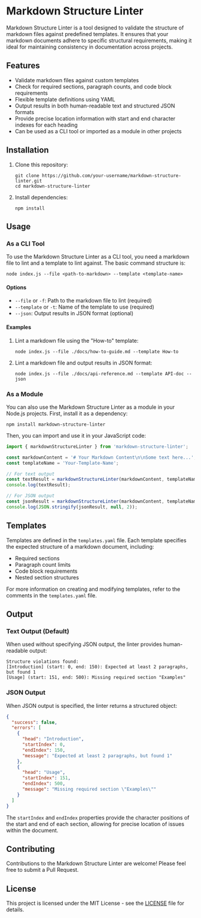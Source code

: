 # Markdown Structure Linter

Markdown Structure Linter is a tool designed to validate the structure of markdown files against predefined templates. It ensures that your markdown documents adhere to specific structural requirements, making it ideal for maintaining consistency in documentation across projects.

## Features

- Validate markdown files against custom templates
- Check for required sections, paragraph counts, and code block requirements
- Flexible template definitions using YAML
- Output results in both human-readable text and structured JSON formats
- Provide precise location information with start and end character indexes for each heading
- Can be used as a CLI tool or imported as a module in other projects

## Installation

1. Clone this repository:
   ```
   git clone https://github.com/your-username/markdown-structure-linter.git
   cd markdown-structure-linter
   ```

2. Install dependencies:
   ```
   npm install
   ```

## Usage

### As a CLI Tool

To use the Markdown Structure Linter as a CLI tool, you need a markdown file to lint and a template to lint against. The basic command structure is:

```
node index.js --file <path-to-markdown> --template <template-name>
```

#### Options

- `--file` or `-f`: Path to the markdown file to lint (required)
- `--template` or `-t`: Name of the template to use (required)
- `--json`: Output results in JSON format (optional)

#### Examples

1. Lint a markdown file using the "How-to" template:
   ```
   node index.js --file ./docs/how-to-guide.md --template How-to
   ```

2. Lint a markdown file and output results in JSON format:
   ```
   node index.js --file ./docs/api-reference.md --template API-doc --json
   ```

### As a Module

You can also use the Markdown Structure Linter as a module in your Node.js projects. First, install it as a dependency:

```
npm install markdown-structure-linter
```

Then, you can import and use it in your JavaScript code:

```javascript
import { markdownStructureLinter } from 'markdown-structure-linter';

const markdownContent = '# Your Markdown Content\n\nSome text here...';
const templateName = 'Your-Template-Name';

// For text output
const textResult = markdownStructureLinter(markdownContent, templateName);
console.log(textResult);

// For JSON output
const jsonResult = markdownStructureLinter(markdownContent, templateName, 'json');
console.log(JSON.stringify(jsonResult, null, 2));
```

## Templates

Templates are defined in the `templates.yaml` file. Each template specifies the expected structure of a markdown document, including:

- Required sections
- Paragraph count limits
- Code block requirements
- Nested section structures

For more information on creating and modifying templates, refer to the comments in the `templates.yaml` file.

## Output

### Text Output (Default)

When used without specifying JSON output, the linter provides human-readable output:

```
Structure violations found:
[Introduction] (start: 0, end: 150): Expected at least 2 paragraphs, but found 1
[Usage] (start: 151, end: 500): Missing required section "Examples"
```

### JSON Output

When JSON output is specified, the linter returns a structured object:

```json
{
  "success": false,
  "errors": [
    {
      "head": "Introduction",
      "startIndex": 0,
      "endIndex": 150,
      "message": "Expected at least 2 paragraphs, but found 1"
    },
    {
      "head": "Usage",
      "startIndex": 151,
      "endIndex": 500,
      "message": "Missing required section \"Examples\""
    }
  ]
}
```

The `startIndex` and `endIndex` properties provide the character positions of the start and end of each section, allowing for precise location of issues within the document.

## Contributing

Contributions to the Markdown Structure Linter are welcome! Please feel free to submit a Pull Request.

## License

This project is licensed under the MIT License - see the [LICENSE](LICENSE) file for details.
